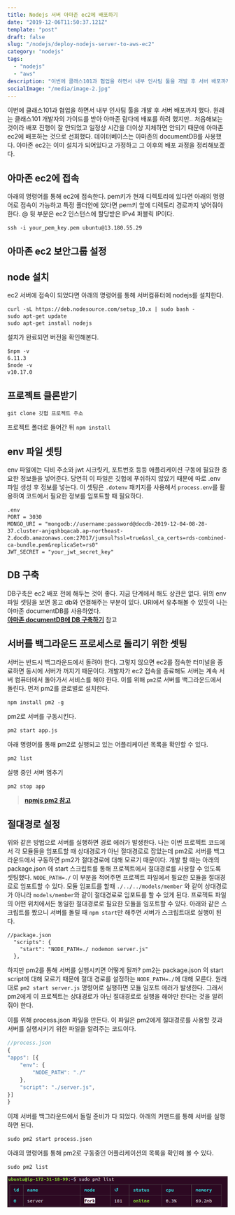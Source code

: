 ```yaml
---
title: Nodejs 서버 아마존 ec2에 배포하기
date: "2019-12-06T11:50:37.121Z"
template: "post"
draft: false
slug: "/nodejs/deploy-nodejs-server-to-aws-ec2"
category: "nodejs"
tags:
  - "nodejs"
  - "aws"
description: "이번에 클래스101과 협업을 하면서 내부 인사팀 툴을 개발 후 서버 배포까지 했다. 원래는 클래스101 개발자의 가이드를 받아 아마존 람다에 배포를 하려 했지만.. 처음해보는 것이라 배포 진행이 잘 안되었고 일정상 시간을 더이상 지체하면 안되기 때문에 아마존 ec2에 배포하는 것으로 선회했다. 데이터베이스는 아마존의 documentDB를 사용했다. 배포 과정을 정리해보겠다. 아마존 ec2는 이미 설치가 되어있다고 가정한다...."
socialImage: "/media/image-2.jpg"
---
```


이번에 클래스101과 협업을 하면서 내부 인사팀 툴을 개발 후 서버 배포까지 했다. 원래는 클래스101 개발자의 가이드를 받아 아마존 람다에 배포를 하려 했지만.. 처음해보는 것이라 배포 진행이 잘 안되었고 일정상 시간을 더이상 지체하면 안되기 때문에 아마존 ec2에 배포하는 것으로 선회했다. 데이터베이스는 아마존의 documentDB를 사용했다. 아마존 ec2는 이미 설치가 되어있다고 가정하고 그 이후의 배포 과정을 정리해보겠다.

## 아마존 ec2에 접속

아래의 명령어를 통해 ec2에 접속한다. pem키가 현재 디렉토리에 있다면 아래의 명령어로 접속이 가능하고 특정 폴더안에 있다면 pem키 앞에 디렉토리 경로까지 넣어줘야 한다. @ 뒷 부분은 ec2 인스턴스에 할당받은 IPv4 퍼블릭 IP이다.

```
ssh -i your_pem_key.pem ubuntu@13.180.55.29
```

## 아마존 ec2 보안그룹 설정

## node 설치

ec2 서버에 접속이 되었다면 아래의 명령어를 통해 서버컴퓨터에 nodejs를 설치한다.

```
curl -sL https://deb.nodesource.com/setup_10.x | sudo bash -
sudo apt-get update
sudo apt-get install nodejs
```

설치가 완료되면 버전을 확인해본다.

```
$npm -v
6.11.3
$node -v
v10.17.0
```

## 프로젝트 클론받기

```
git clone 깃헙 프로젝트 주소
```

프로젝트 폴더로 들어간 뒤 `npm install`

## env 파일 셋팅

env 파일에는 디비 주소와 jwt 시크릿키, 포트번호 등등 애플리케이션 구동에 필요한 중요한 정보들을 넣어준다. 당연히 이 파일은 깃헙에 푸쉬하지 않았기 때문에 따로 .env 파일 생성 후 정보를 넣는다. 이 셋팅은 `.dotenv` 패키지를 사용해서 `process.env`를 활용하여 코드에서 필요한 정보를 임포트할 때 필요하다.

```
.env
PORT = 3030
MONGO_URI = "mongodb://username:password@docdb-2019-12-04-08-28-37.cluster-anjqshbqacab.ap-northeast-2.docdb.amazonaws.com:27017/jumsul?ssl=true&ssl_ca_certs=rds-combined-ca-bundle.pem&replicaSet=rs0"
JWT_SECRET = "your_jwt_secret_key"
```

## DB 구축

DB구축은 ec2 배포 전에 해두는 것이 좋다. 지금 단계에서 해도 상관은 없다. 위의 env파일 셋팅을 보면 몽고 db와 연결해주는 부분이 있다. URI에서 유추해볼 수 있듯이 나는 아마존 documentDB를 사용하였다.<br>
**[아마존 documentDB에 DB 구축하기](https://saegeullee.github.io/nodejs/amazon-documentdb)** 참고

## 서버를 백그라운드 프로세스로 돌리기 위한 셋팅

서버는 반드시 백그라운드에서 돌려야 한다. 그렇지 않으면 ec2를 접속한 터미널을 종료하면 동시에 서버가 꺼지기 때문이다. 개발자가 ec2 접속을 종료해도 서버는 계속 서버 컴퓨터에서 돌아가서 서비스를 해야 한다. 이를 위해 `pm2`로 서버를 백그라운드에서 돌린다. 먼저 pm2를 글로벌로 설치한다.

```
npm install pm2 -g
```

pm2로 서버를 구동시킨다.

```
pm2 start app.js
```

아래 명령어를 통해 pm2로 실행되고 있는 어플리케이션 목록을 확인할 수 있다.

```
pm2 list
```

실행 중인 서버 멈추기

```
pm2 stop app
```

> **[npmjs pm2 참고](https://www.npmjs.com/package/pm2)**

## 절대경로 설정

위와 같은 방법으로 서버를 실행하면 경로 에러가 발생한다. 나는 이번 프로젝트 코드에서 각 모듈들을 임포트할 때 상대경로가 아닌 절대경로로 잡았는데 pm2로 서버를 백그라운드에서 구동하면 pm2가 절대경로에 대해 모르기 때문이다. 개발 할 때는 아래의 package.json 에 start 스크립트를 통해 프로젝트에서 절대경로를 사용할 수 있도록 셋팅했다. `NODE_PATH=./` 이 부분을 적어주면 프로젝트 파일에서 필요한 모듈을 절대경로로 임포트할 수 있다. 모듈 임포트를 할때 `./../../models/member` 와 같이 상대경로가 아니라 `models/member`와 같이 절대경로로 임포트를 할 수 있게 된다. 프로젝트 파일의 어떤 위치에서든 동일한 절대경로로 필요한 모듈을 임포트할 수 있다. 아래와 같은 스크립트를 짰으니 서버를 돌릴 때 `npm start`만 해주면 서버가 스크립트대로 실행이 된다.

```
//package.json
  "scripts": {
    "start": "NODE_PATH=./ nodemon server.js"
  },
```

하지만 pm2를 통해 서버를 실행시키면 어떻게 될까? pm2는 package.json 의 start script에 대해 모르기 때문에 절대 경로를 설정하는 `NODE_PATH=./`에 대해 모른다. 원래대로 `pm2 start server.js` 명령어로 실행하면 모듈 임포트 에러가 발생한다. 그래서 pm2에게 이 프로젝트는 상대경로가 아닌 절대경로로 실행을 해야만 한다는 것을 알려줘야 한다.

이를 위해 process.json 파일을 만든다. 이 파일은 pm2에게 절대경로를 사용할 것과 서버를 실행시키기 위한 파일을 알려주는 코드이다.

```javascript
//process.json
{
"apps": [{
    "env": {
        "NODE_PATH": "./"
    },
    "script": "./server.js",
}]
}
```

이제 서버를 백그라운드에서 돌릴 준비가 다 되었다. 아래의 커맨드를 통해 서버를 실행하면 된다.

```
sudo pm2 start process.json
```

아래의 명령어를 통해 pm2로 구동중인 어플리케이션의 목록을 확인해 볼 수 있다.

```
sudo pm2 list
```

![aws deploy](/media/aws-deploy.png)
